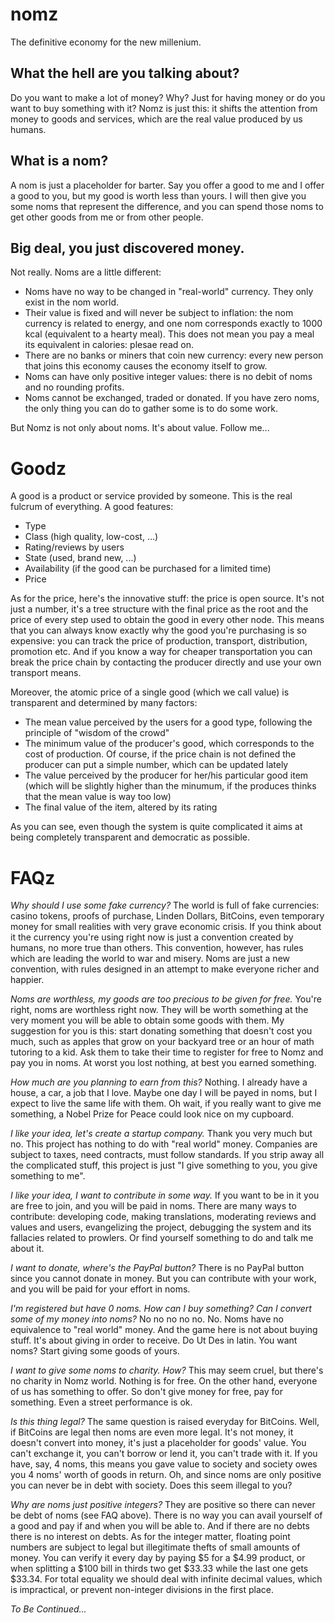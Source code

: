 # nomz

The definitive economy for the new millenium.

## What the hell are you talking about?

Do you want to make a lot of money? Why? Just for having money or do you want to buy something with it? Nomz is just this: it shifts the attention from money to goods and services, which are the real value produced by us humans.

## What is a nom?

A nom is just a placeholder for barter. Say you offer a good to me and I offer a good to you, but my good is worth less than yours. I will then give you some noms that represent the difference, and you can spend those noms to get other goods from me or from other people.

## Big deal, you just discovered money.

Not really. Noms are a little different:

- Noms have no way to be changed in "real-world" currency. They only exist in the nom world.
- Their value is fixed and will never be subject to inflation: the nom currency is related to energy, and one nom corresponds exactly to 1000 kcal (equivalent to a hearty meal). This does not mean you pay a meal its equivalent in calories: plesae read on.
- There are no banks or miners that coin new currency: every new person that joins this economy causes the economy itself to grow.
- Noms can have only positive integer values: there is no debit of noms and no rounding profits.
- Noms cannot be exchanged, traded or donated. If you have zero noms, the only thing you can do to gather some is to do some work.

But Nomz is not only about noms. It's about value. Follow me...

# Goodz

A good is a product or service provided by someone. This is the real fulcrum of everything. A good features:

- Type
- Class (high quality, low-cost, ...)
- Rating/reviews by users
- State (used, brand new, ...)
- Availability (if the good can be purchased for a limited time)
- Price

As for the price, here's the innovative stuff: the price is open source. It's not just a number, it's a tree structure with the final price as the root and the price of every step used to obtain the good in every other node. This means that you can always know exactly why the good you're purchasing is so expensive: you can track the price of production, transport, distribution, promotion etc. And if you know a way for cheaper transportation you can break the price chain by contacting the producer directly and use your own transport means.

Moreover, the atomic price of a single good (which we call value) is transparent and determined by many factors:

- The mean value perceived by the users for a good type, following the principle of "wisdom of the crowd"
- The minimum value of the producer's good, which corresponds to the cost of production. Of course, if the price chain is not defined the producer can put a simple number, which can be updated lately
- The value perceived by the producer for her/his particular good item (which will be slightly higher than the minumum, if the produces thinks that the mean value is way too low)
- The final value of the item, altered by its rating

As you can see, even though the system is quite complicated it aims at being completely transparent and democratic as possible.

# FAQz

*Why should I use some fake currency?*
The world is full of fake currencies: casino tokens, proofs of purchase, Linden Dollars, BitCoins, even temporary money for small realities with very grave economic crisis. If you think about it the currency you're using right now is just a convention created by humans, no more true than others. This convention, however, has rules which are leading the world to war and misery. Noms are just a new convention, with rules designed in an attempt to make everyone richer and happier.

*Noms are worthless, my goods are too precious to be given for free.*
You're right, noms are worthless right now. They will be worth something at the very moment you will be able to obtain some goods with them. My suggestion for you is this: start donating something that doesn't cost you much, such as apples that grow on your backyard tree or an hour of math tutoring to a kid. Ask them to take their time to register for free to Nomz and pay you in noms. At worst you lost nothing, at best you earned something.

*How much are you planning to earn from this?*
Nothing. I already have a house, a car, a job that I love. Maybe one day I will be payed in noms, but I expect to live the same life with them. Oh wait, if you really want to give me something, a Nobel Prize for Peace could look nice on my cupboard.

*I like your idea, let's create a startup company.*
Thank you very much but no. This project has nothing to do with "real world" money. Companies are subject to taxes, need contracts, must follow standards. If you strip away all the complicated stuff, this project is just "I give something to you, you give something to me".

*I like your idea, I want to contribute in some way.*
If you want to be in it you are free to join, and you will be paid in noms. There are many ways to contribute: developing code, making translations, moderating reviews and values and users, evangelizing the project, debugging the system and its fallacies related to prowlers. Or find yourself something to do and talk me about it.

*I want to donate, where's the PayPal button?*
There is no PayPal button since you cannot donate in money. But you can contribute with your work, and you will be paid for your effort in noms.

*I'm registered but have 0 noms. How can I buy something? Can I convert some of my money into noms?*
No no no no no. No. Noms have no equivalence to "real world" money. And the game here is not about buying stuff. It's about giving in order to receive. Do Ut Des in latin. You want noms? Start giving some goods of yours.

*I want to give some noms to charity. How?*
This may seem cruel, but there's no charity in Nomz world. Nothing is for free. On the other hand, everyone of us has something to offer. So don't give money for free, pay for something. Even a street performance is ok.

*Is this thing legal?*
The same question is raised everyday for BitCoins. Well, if BitCoins are legal then noms are even more legal. It's not money, it doesn't convert into money, it's just a placeholder for goods' value. You can't exchange it, you can't borrow or lend it, you can't trade with it. If you have, say, 4 noms, this means you gave value to society and society owes you 4 noms' worth of goods in return. Oh, and since noms are only positive you can never be in debt with society. Does this seem illegal to you?

*Why are noms just positive integers?*
They are positive so there can never be debt of noms (see FAQ above). There is no way you can avail yourself of a good and pay if and when you will be able to. And if there are no debts there is no interest on debts.
As for the integer matter, floating point numbers are subject to legal but illegitimate thefts of small amounts of money. You can verify it every day by paying $5 for a $4.99 product, or when splitting a $100 bill in thirds two get $33.33 while the last one gets $33.34. For total equality we should deal with infinite decimal values, which is impractical, or prevent non-integer divisions in the first place.

*To Be Continued...*
